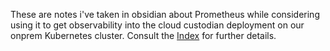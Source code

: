 These are notes i've taken in obsidian about Prometheus while considering using it to get observability into the cloud custodian deployment on our onprem Kubernetes cluster.  Consult the [Index](./Index) for further details.
